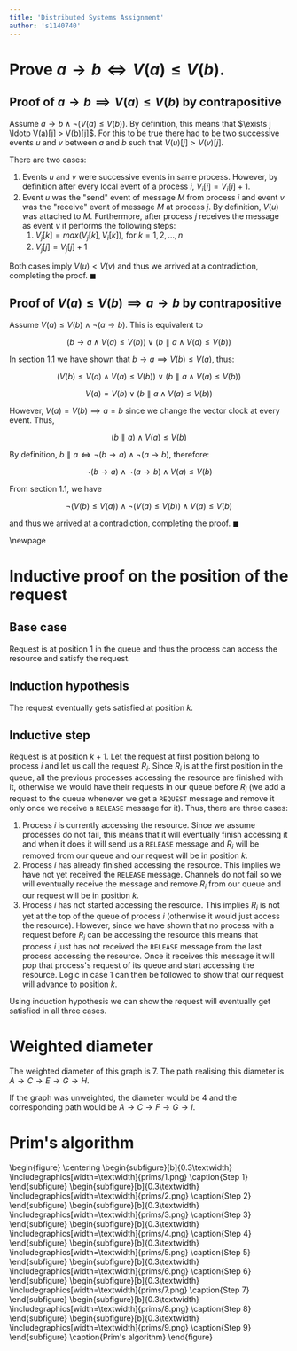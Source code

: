 ```yaml
---
title: 'Distributed Systems Assignment'
author: 's1140740'
---
```


# Prove $a \rightarrow b \iff V(a) \leq V(b)$.

## Proof of $a \rightarrow b \implies V(a) \leq V(b)$ by contrapositive

Assume $a \rightarrow b \land \neg(V(a) \leq V(b))$. By definition, this means that $\exists j \ldotp V(a)[j] > V(b)[j]$. For this to be true there had to be two successive events $u$ and $v$ between $a$ and $b$ such that $V(u)[j] > V(v)[j]$.

There are two cases:

 1. Events $u$ and $v$ were successive events in same process. However, by definition after every local event of a process $i$, $V_i[i] = V_i[i] + 1$.
 2. Event $u$ was the "send" event of message $M$ from process $i$ and event $v$ was the "receive" event of message $M$ at process $j$. By definition, $V(u)$ was attached to $M$. Furthermore, after process $j$ receives the message as event $v$ it performs the following steps:
    1. $V_j[k] = max(V_j[k], V_i[k])$, for $k = 1,2,...,n$
    2. $V_j[j] = V_j[j] + 1$

Both cases imply $V(u) < V(v)$ and thus we arrived at a contradiction, completing the proof. $\blacksquare$

## Proof of $V(a) \leq V(b) \implies a \rightarrow b$ by contrapositive

Assume $V(a) \leq V(b) \land \neg(a \rightarrow b)$. This is equivalent to

$$(b \rightarrow a \land V(a) \leq V(b)) \lor (b \parallel a \land V(a) \leq V(b))$$

In section 1.1 we have shown that $b \rightarrow a \implies V(b) \leq V(a)$, thus:

$$(V(b) \leq V(a) \land V(a) \leq V(b)) \lor (b \parallel a \land V(a) \leq V(b))$$

$$V(a) = V(b) \lor (b \parallel a \land V(a) \leq V(b))$$

However, $V(a) = V(b) \implies a = b$ since we change the vector clock at every event. Thus,

$$(b \parallel a) \land V(a) \leq V(b)$$

By definition, $b \parallel a \iff \neg(b \rightarrow a) \land \neg(a \rightarrow b)$, therefore:

$$\neg(b \rightarrow a) \land \neg(a \rightarrow b) \land V(a) \leq V(b)$$

From section 1.1, we have

$$\neg(V(b) \leq V(a)) \land \neg(V(a) \leq V(b)) \land V(a) \leq V(b)$$

and thus we arrived at a contradiction, completing the proof. $\blacksquare$

\newpage

# Inductive proof on the position of the request

## Base case

Request is at position 1 in the queue and thus the process can access the resource and satisfy the request.

## Induction hypothesis

The request eventually gets satisfied at position $k$.

## Inductive step

Request is at position $k + 1$. Let the request at first position belong to process $i$ and let us call the request $R_i$. Since $R_i$ is at the first position in the queue, all the previous processes accessing the resource are finished with it, otherwise we would have their requests in our queue before $R_i$ (we add a request to the queue whenever we get a `REQUEST` message and remove it only once we receive a `RELEASE` message for it). Thus, there are three cases:

 1. Process $i$ is currently accessing the resource. Since we assume processes do not fail, this means that it will eventually finish accessing it and when it does it will send us a `RELEASE` message and $R_i$ will be removed from our queue and our request will be in position $k$.
 2. Process $i$ has already finished accessing the resource. This implies we have not yet received the `RELEASE` message. Channels do not fail so we will eventually receive the message and remove $R_i$ from our queue and our request will be in position $k$.
 3. Process $i$ has not started accessing the resource. This implies $R_i$ is not yet at the top of the queue of process $i$ (otherwise it would just access the resource). However, since we have shown that no process with a request before $R_i$ can be accessing the resource this means that process $i$ just has not received the `RELEASE` message from the last process accessing the resource. Once it receives this message it will pop that process's request of its queue and start accessing the resource. Logic in case 1 can then be followed to show that our request will advance to position $k$.

Using induction hypothesis we can show the request will eventually get satisfied in all three cases.

# Weighted diameter

The weighted diameter of this graph is 7. The path realising this diameter is $A \rightarrow C \rightarrow E \rightarrow G \rightarrow H$.

If the graph was unweighted, the diameter would be 4 and the corresponding path would be $A \rightarrow C \rightarrow F \rightarrow G \rightarrow I$.

# Prim's algorithm

\begin{figure}
\centering
\begin{subfigure}[b]{0.3\textwidth}
\includegraphics[width=\textwidth]{prims/1.png}
\caption{Step 1}
\end{subfigure}
\begin{subfigure}[b]{0.3\textwidth}
\includegraphics[width=\textwidth]{prims/2.png}
\caption{Step 2}
\end{subfigure}
\begin{subfigure}[b]{0.3\textwidth}
\includegraphics[width=\textwidth]{prims/3.png}
\caption{Step 3}
\end{subfigure}
\begin{subfigure}[b]{0.3\textwidth}
\includegraphics[width=\textwidth]{prims/4.png}
\caption{Step 4}
\end{subfigure}
\begin{subfigure}[b]{0.3\textwidth}
\includegraphics[width=\textwidth]{prims/5.png}
\caption{Step 5}
\end{subfigure}
\begin{subfigure}[b]{0.3\textwidth}
\includegraphics[width=\textwidth]{prims/6.png}
\caption{Step 6}
\end{subfigure}
\begin{subfigure}[b]{0.3\textwidth}
\includegraphics[width=\textwidth]{prims/7.png}
\caption{Step 7}
\end{subfigure}
\begin{subfigure}[b]{0.3\textwidth}
\includegraphics[width=\textwidth]{prims/8.png}
\caption{Step 8}
\end{subfigure}
\begin{subfigure}[b]{0.3\textwidth}
\includegraphics[width=\textwidth]{prims/9.png}
\caption{Step 9}
\end{subfigure}
\caption{Prim's algorithm}
\end{figure}
